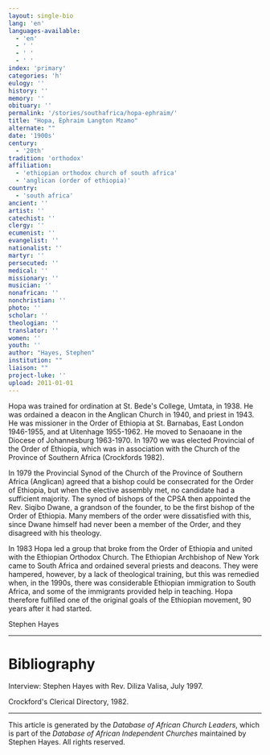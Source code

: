 ```yaml
---
layout: single-bio
lang: 'en'
languages-available:
  - 'en'
  - ' '
  - ' '
  - ' '
index: 'primary'
categories: 'h'
eulogy: ''
history: ''
memory: ''
obituary: ''
permalink: '/stories/southafrica/hopa-ephraim/'
title: "Hopa, Ephraim Langton Mzamo"
alternate: ""
date: '1900s'
century:
  - '20th'
tradition: 'orthodox'
affiliation:
  - 'ethiopian orthodox church of south africa'
  - 'anglican (order of ethiopia)'
country:
  - 'south africa'
ancient: ''
artist: ''
catechist: ''
clergy: ''
ecumenist: ''
evangelist: ''
nationalist: ''
martyr: ''
persecuted: ''
medical: ''
missionary: ''
musician: ''
nonafrican: ''
nonchristian: ''
photo: ''
scholar: ''
theologian: ''
translator: ''
women: ''
youth: ''
author: "Hayes, Stephen"
institution: ""
liaison: ""
project-luke: ''
upload: 2011-01-01
---
```




Hopa was trained for ordination at St. Bede's College, Umtata,
in 1938. He was ordained a deacon in the Anglican Church in 1940, and priest in 1943. He was missioner in the Order of Ethiopia at St. Barnabas, East London
1946-1955, and at Uitenhage 1955-1962. He moved to Senaoane in the Diocese of
Johannesburg 1963-1970. In 1970 we was elected Provincial of the Order of
Ethiopia, which was in association with the Church of the Province of Southern
Africa (Crockfords 1982).

In 1979 the Provincial Synod of the Church of the Province of Southern Africa
(Anglican) agreed that a bishop could be consecrated for the Order of Ethiopia,
but when the elective assembly met, no candidate had a sufficient majority. The
synod of bishops of the CPSA then appointed the Rev. Siqibo Dwane, a grandson of
the founder, to be the first bishop of the Order of Ethiopia. Many members of
the order were dissatisfied with this, since Dwane himself had never been a
member of the Order, and they disagreed with his theology.

In 1983 Hopa led a group that broke from the Order of Ethiopia and united
with the Ethiopian Orthodox Church. The Ethiopian Archbishop of New York came to
South Africa and ordained several priests and deacons. They were hampered,
however, by a lack of theological training, but this was remedied when, in the
1990s, there was considerable Ethiopian immigration to South Africa, and some of
the immigrants provided help in teaching. Hopa therefore fulfilled one of the
original goals of the Ethiopian movement, 90 years after it had started.

Stephen Hayes

---

# Bibliography

Interview: Stephen Hayes with Rev. Diliza Valisa, July 1997.

Crockford's Clerical Directory, 1982.

---

This article is generated by the *Database of African
Church Leaders*, which is part of the *Database of African Independent Churches* maintained by Stephen Hayes. All rights reserved.
